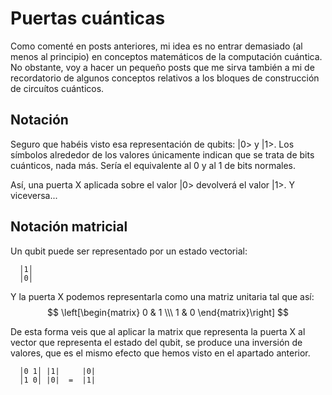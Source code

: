 # Puertas cuánticas

Como comenté en posts anteriores, mi idea es no entrar demasiado (al menos al principio) en conceptos matemáticos de la computación cuántica. 
No obstante, voy a hacer un pequeño posts que me sirva también a mi de recordatorio de algunos conceptos relativos a los bloques de construcción de circuítos cuánticos.

## Notación

Seguro que habéis visto esa representación de qubits: |0> y |1>. Los símbolos alrededor de los valores únicamente indican que se trata de bits cuánticos, nada más.
Sería el equivalente al 0 y al 1 de bits normales.

Así, una puerta X aplicada sobre el valor |0> devolverá el valor |1>. Y viceversa...

## Notación matricial

Un qubit puede ser representado por un estado vectorial:
```
  │1│
  │0│
```

Y la puerta X podemos representarla como una matriz unitaria tal que así:
$$ \left[\begin{matrix} 0 & 1 \\\ 1 & 0 \end{matrix}\right] $$

De esta forma veis que al aplicar la matrix que representa la puerta X al vector que representa el estado del qubit, se produce una inversión de valores, que es el mismo efecto que hemos visto en el apartado anterior.
```
  │0 1│ |1|     |0|
  │1 0│ |0|  =  |1|
```
